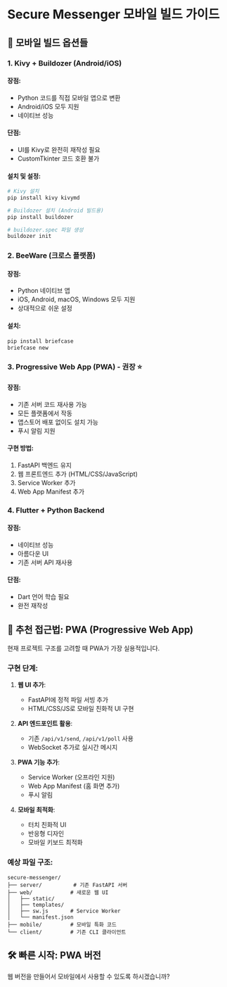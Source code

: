 # Secure Messenger 모바일 빌드 가이드

## 📱 모바일 빌드 옵션들

### 1. Kivy + Buildozer (Android/iOS)

#### 장점:
- Python 코드를 직접 모바일 앱으로 변환
- Android/iOS 모두 지원
- 네이티브 성능

#### 단점:
- UI를 Kivy로 완전히 재작성 필요
- CustomTkinter 코드 호환 불가

#### 설치 및 설정:
```bash
# Kivy 설치
pip install kivy kivymd

# Buildozer 설치 (Android 빌드용)
pip install buildozer

# buildozer.spec 파일 생성
buildozer init
```

### 2. BeeWare (크로스 플랫폼)

#### 장점:
- Python 네이티브 앱
- iOS, Android, macOS, Windows 모두 지원
- 상대적으로 쉬운 설정

#### 설치:
```bash
pip install briefcase
briefcase new
```

### 3. Progressive Web App (PWA) - 권장 ⭐

#### 장점:
- 기존 서버 코드 재사용 가능
- 모든 플랫폼에서 작동
- 앱스토어 배포 없이도 설치 가능
- 푸시 알림 지원

#### 구현 방법:
1. FastAPI 백엔드 유지
2. 웹 프론트엔드 추가 (HTML/CSS/JavaScript)
3. Service Worker 추가
4. Web App Manifest 추가

### 4. Flutter + Python Backend

#### 장점:
- 네이티브 성능
- 아름다운 UI
- 기존 서버 API 재사용

#### 단점:
- Dart 언어 학습 필요
- 완전 재작성

## 🚀 추천 접근법: PWA (Progressive Web App)

현재 프로젝트 구조를 고려할 때 PWA가 가장 실용적입니다.

### 구현 단계:

1. **웹 UI 추가**:
   - FastAPI에 정적 파일 서빙 추가
   - HTML/CSS/JS로 모바일 친화적 UI 구현

2. **API 엔드포인트 활용**:
   - 기존 `/api/v1/send`, `/api/v1/poll` 사용
   - WebSocket 추가로 실시간 메시지

3. **PWA 기능 추가**:
   - Service Worker (오프라인 지원)
   - Web App Manifest (홈 화면 추가)
   - 푸시 알림

4. **모바일 최적화**:
   - 터치 친화적 UI
   - 반응형 디자인
   - 모바일 키보드 최적화

### 예상 파일 구조:
```
secure-messenger/
├── server/          # 기존 FastAPI 서버
├── web/            # 새로운 웹 UI
│   ├── static/
│   ├── templates/
│   ├── sw.js       # Service Worker
│   └── manifest.json
├── mobile/         # 모바일 특화 코드
└── client/         # 기존 CLI 클라이언트
```

## 🛠️ 빠른 시작: PWA 버전

웹 버전을 만들어서 모바일에서 사용할 수 있도록 하시겠습니까? 